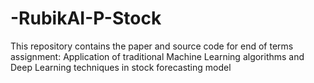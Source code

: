 # -RubikAI-P-Stock

This repository contains the paper and source code for end of terms assignment: 
Application of traditional Machine Learning algorithms and Deep Learning techniques in stock forecasting model

